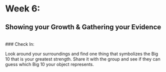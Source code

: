 # Week 6: 
## Showing your Growth & Gathering your Evidence
<br>
### Check In:

Look around your surroundings and find one thing that symbolizes the Big 10 that is your greatest strength. Share it with the group and see if they can guess which Big 10 your object represents.
